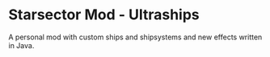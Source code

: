 # Starsector Mod - Ultraships
A personal mod with custom ships and shipsystems and new effects written in Java.
